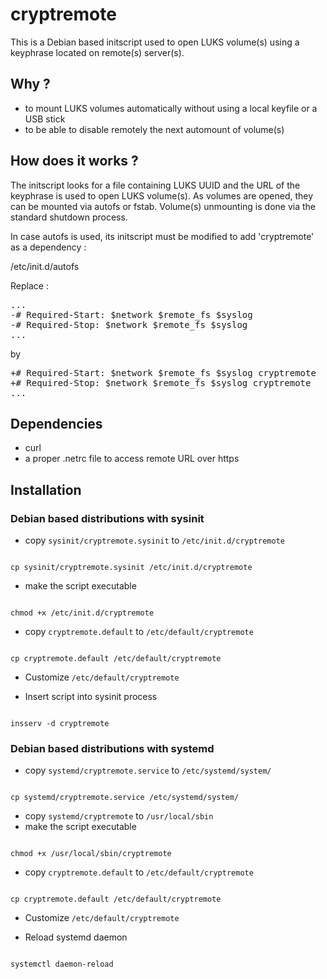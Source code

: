 # cryptremote

This is a Debian based initscript used to open LUKS volume(s) using a keyphrase
located on remote(s) server(s).

## Why ?

- to mount LUKS volumes automatically without using a local keyfile or a USB
  stick
- to be able to disable remotely the next automount of volume(s)

## How does it works ?

The initscript looks for a file containing LUKS UUID and the URL of the
keyphrase is used to open LUKS volume(s). As volumes are opened, they can be
mounted via autofs or fstab. Volume(s) unmounting is done via the standard
shutdown process.

In case autofs is used, its initscript must be modified to add 'cryptremote'
as a dependency :

/etc/init.d/autofs

Replace :
<pre>
...
-# Required-Start: $network $remote_fs $syslog
-# Required-Stop: $network $remote_fs $syslog
...
</pre>

by

<pre>
+# Required-Start: $network $remote_fs $syslog cryptremote
+# Required-Stop: $network $remote_fs $syslog cryptremote
...
</pre>

## Dependencies

- curl
- a proper .netrc file to access remote URL over https

## Installation
### Debian based distributions with sysinit
- copy `sysinit/cryptremote.sysinit` to `/etc/init.d/cryptremote`

<code>
cp sysinit/cryptremote.sysinit /etc/init.d/cryptremote
</code>

- make the script executable

<code>
chmod +x /etc/init.d/cryptremote
</code>

- copy `cryptremote.default` to `/etc/default/cryptremote`

<code>
cp cryptremote.default /etc/default/cryptremote
</code>

- Customize `/etc/default/cryptremote`

- Insert script into sysinit process

<code>
insserv -d cryptremote
</code>

### Debian based distributions with systemd
- copy `systemd/cryptremote.service` to `/etc/systemd/system/`

<code>
cp systemd/cryptremote.service /etc/systemd/system/
</code>

- copy `systemd/cryptremote` to `/usr/local/sbin`
- make the script executable

<code>
chmod +x /usr/local/sbin/cryptremote
</code>

- copy `cryptremote.default` to `/etc/default/cryptremote`

<code>
cp cryptremote.default /etc/default/cryptremote
</code>

- Customize `/etc/default/cryptremote`

- Reload systemd daemon

<code>
systemctl daemon-reload
</code>
